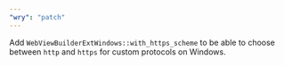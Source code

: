 ```yaml
---
"wry": "patch"
---
```


Add `WebViewBuilderExtWindows::with_https_scheme` to be able to choose between `http` and `https` for custom protocols on Windows.
